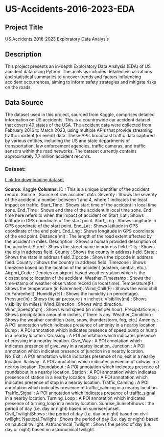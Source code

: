 # US-Accidents-2016-2023-EDA

## Project Title

US Accidents 2016-2023 Exploratory Data Analysis

## Description

This project presents an in-depth Exploratory Data Analysis (EDA) of US accident data using Python. The analysis includes detailed visualizations and statistical summaries to uncover trends and factors influencing accident occurrences, aiming to inform safety strategies and mitigate risks on the roads.

## Data Source

The dataset used in this project, sourced from Kaggle, comprises detailed information on US accidents.
This is a countrywide car accident dataset that covers 49 states of the USA. The accident data were collected from February 2016 to March 2023, using multiple APIs that provide streaming traffic incident (or event) data. These APIs broadcast traffic data captured by various entities, including the US and state departments of transportation, law enforcement agencies, traffic cameras, and traffic sensors within the road networks. The dataset currently contains approximately 7.7 million accident records.
### Dataset:
[Link for downloading dataset](https://www.kaggle.com/datasets/sobhanmoosavi/us-accidents)

**Source:** Kaggle
**Columns:** 
ID : This is a unique identifier of the accident record.
Source : Source of raw accident data.
Severity : Shows the severity of the accident, a number between 1 and 4, where 1 indicates the least impact on traffic.
Start_Time : Shows start time of the accident in local time zone.
End_Time : Shows end time of the accident in local time zone. End time here refers to when the impact of accident on
Start_Lat : Shows latitude in GPS coordinate of the start point.
Start_Lng : Shows longitude in GPS coordinate of the start point.
End_Lat : Shows latitude in GPS coordinate of the end point.
End_Lng : Shows longitude in GPS coordinate of the end point.
Distance(mi) : The length of the road extent affected by the accident in miles.
Description : Shows a human provided description of the accident.
Street : Shows the street name in address field.
City : Shows the city in address field.
County : Shows the county in address field.
State : Shows the state in address field.
Zipcode : Shows the zipcode in address field.
Country : Shows the country in address field.
Timezone : Shows timezone based on the location of the accident (eastern, central, etc.).\
Airport_Code : Denotes an airport-based weather station which is the closest one to location of the accident.
Weather_Timestamp : Shows the time-stamp of weather observation record (in local time).
Temperature(F) : Shows the temperature (in Fahrenheit).
Wind_Chill(F) : Shows the wind chill (in Fahrenheit).
Humidity(%) : Shows the humidity (in percentage).
Pressure(in) : Shows the air pressure (in inches).
Visibility(mi) : Shows visibility (in miles).
Wind_Direction : Shows wind direction.
Wind_Speed(mph) : Shows wind speed (in miles per hour).
Precipitation(in) : Shows precipitation amount in inches, if there is any.
Weather_Condition : Shows the weather condition (rain, snow, thunderstorm, fog, etc.)
Amenity : A POI annotation which indicates presence of amenity in a nearby location.
Bump : A POI annotation which indicates presence of speed bump or hump in a nearby location.
Crossing : A POI annotation which indicates presence of crossing in a nearby location.
Give_Way : A POI annotation which indicates presence of give_way in a nearby location.
Junction : A POI annotation which indicates presence of junction in a nearby location.
No_Exit : A POI annotation which indicates presence of no_exit in a nearby location.
Railway : A POI annotation which indicates presence of railway in a nearby location.
Roundabout : A POI annotation which indicates presence of roundabout in a nearby location.
Station : A POI annotation which indicates presence of station in a nearby location.
Stop : A POI annotation which indicates presence of stop in a nearby location.
Traffic_Calming : A POI annotation which indicates presence of traffic_calming in a nearby location.
Traffic_Signal : A POI annotation which indicates presence of traffic_signal in a nearby location.
Turning_Loop : A POI annotation which indicates presence of turning_loop in a nearby location.
Sunrise_SunsetShows : the period of day (i.e. day or night) based on sunrise/sunset.
Civil_TwilightShows : the period of day (i.e. day or night) based on civil twilight.
Nautical_Twilight : Shows the period of day (i.e. day or night) based on nautical twilight.
Astronomical_Twilight : Shows the period of day (i.e. day or night) based on astronomical twilight.

